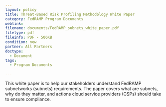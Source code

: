 ```yaml
---
layout: policy   
title: Threat-Based Risk Profiling Methodology White Paper
category: FedRAMP Program Documents
weblink:
filename: documents/FedRAMP_subnets_white_paper.pdf
filetype: pdf
fileinfo: PDF - 506KB
condition: new
partner: All Partners
doctype:
  - Document
tags:
  - Program Documents

---
```

This white paper is to help our stakeholders understand FedRAMP subnetworks (subnets) requirements. The paper covers what are subnets, 
why do they matter, and actions cloud service providers (CSPs) should take to ensure compliance.
